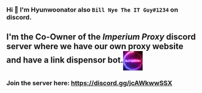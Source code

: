 ### Hi 👋 I'm Hyunwoonator also ```Bill Nye The IT Guy#1234``` on discord.
## I'm the Co-Owner of the _Imperium Proxy_ discord server where we have our own proxy website and have a link dispensor bot.<img src="https://raw.githubusercontent.com/Hyunwoonator/Hyunwoonator/main/static%20(4).jpg" style="vertical-align:middle">
### Join the server here: https://discord.gg/jcAWkwwSSX

<!--
**Hyunwoonator/Hyunwoonator** is a ✨ _special_ ✨ repository because its `README.md` (this file) appears on your GitHub profile.

Here are some ideas to get you started:

- 🔭 I’m currently working on ...
- 🌱 I’m currently learning ...
- 👯 I’m looking to collaborate on ...
- 🤔 I’m looking for help with ...
- 💬 Ask me about ...
- 📫 How to reach me: ...
- 😄 Pronouns: ...
- ⚡ Fun fact: ...
-->

